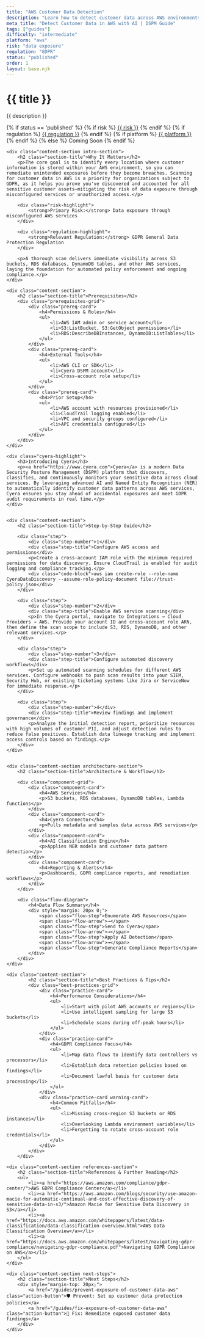 ```yaml
---
title: "AWS Customer Data Detection"
description: "Learn how to detect customer data across AWS environments. Follow step-by-step guidance for GDPR compliance and data protection."
meta_title: "Detect Customer Data in AWS with AI | DSPM Guide"
tags: ["guides"]
difficulty: "intermediate"
platform: "aws"
risk: "data exposure"
regulation: "GDPR"
status: "published"
order: 1
layout: base.njk
---
```


<div class="container">
    <div class="header">
        <h1>{{ title }}</h1>
        <p>{{ description }}</p>
        <div class="guide-tags-container">
			<div class="guide-tags-wrapper">
		    {% if status == 'published' %}
		        {% if risk %}
		        <a href="/risk/{{ risk | downcase | replace: ' ', '-' }}/" class="guide-tag risk">{{ risk }}</a>
		        {% endif %}
		        {% if regulation %}
		        <a href="/regulation/{{ regulation | downcase | replace: ' ', '-' }}/" class="guide-tag regulation">{{ regulation }}</a>
		        {% endif %}
		        {% if platform %}
		        <a href="/platforms/{{ platform | downcase | replace: ' ', '-' }}/" class="guide-tag platform">{{ platform }}</a>
		        {% endif %}
		    {% else %}
		        <span class="guide-tag coming-soon">Coming Soon</span>
		    {% endif %}
		</div>
		</div>
    </div>

    <div class="content-section intro-section">
        <h2 class="section-title">Why It Matters</h2>
        <p>The core goal is to identify every location where customer information is stored within your AWS environment, so you can remediate unintended exposures before they become breaches. Scanning for customer data in AWS is a priority for organizations subject to GDPR, as it helps you prove you've discovered and accounted for all sensitive customer assets—mitigating the risk of data exposure through misconfigured services or unauthorized access.</p>
        
        <div class="risk-highlight">
            <strong>Primary Risk:</strong> Data exposure through misconfigured AWS services
        </div>
        
        <div class="regulation-highlight">
            <strong>Relevant Regulation:</strong> GDPR General Data Protection Regulation
        </div>
        
        <p>A thorough scan delivers immediate visibility across S3 buckets, RDS databases, DynamoDB tables, and other AWS services, laying the foundation for automated policy enforcement and ongoing compliance.</p>
    </div>

    <div class="content-section">
        <h2 class="section-title">Prerequisites</h2>
        <div class="prerequisites-grid">
            <div class="prereq-card">
                <h4>Permissions & Roles</h4>
                <ul>
                    <li>AWS IAM admin or service account</li>
                    <li>S3:ListBucket, S3:GetObject permissions</li>
                    <li>RDS:DescribeDBInstances, DynamoDB:ListTables</li>
                </ul>
            </div>
            <div class="prereq-card">
                <h4>External Tools</h4>
                <ul>
                    <li>AWS CLI or SDK</li>
                    <li>Cyera DSPM account</li>
                    <li>Cross-account role setup</li>
                </ul>
            </div>
            <div class="prereq-card">
                <h4>Prior Setup</h4>
                <ul>
                    <li>AWS account with resources provisioned</li>
                    <li>CloudTrail logging enabled</li>
                    <li>VPC and security groups configured</li>
                    <li>API credentials configured</li>
                </ul>
            </div>
        </div>
    </div>
	
    <div class="cyera-highlight">
        <h3>Introducing Cyera</h3>
        <p><a href="https://www.cyera.com">Cyera</a> is a modern Data Security Posture Management (DSPM) platform that discovers, classifies, and continuously monitors your sensitive data across cloud services. By leveraging advanced AI and Named Entity Recognition (NER) to automatically identify customer data patterns across AWS services, Cyera ensures you stay ahead of accidental exposures and meet GDPR audit requirements in real time.</p>
    </div>
	

    <div class="content-section">
        <h2 class="section-title">Step-by-Step Guide</h2>
        
        <div class="step">
            <div class="step-number">1</div>
            <div class="step-title">Configure AWS access and permissions</div>
            <p>Create a cross-account IAM role with the minimum required permissions for data discovery. Ensure CloudTrail is enabled for audit logging and compliance tracking.</p>
            <div class="code-block">aws iam create-role --role-name CyeraDataDiscovery --assume-role-policy-document file://trust-policy.json</div>
        </div>

        <div class="step">
            <div class="step-number">2</div>
            <div class="step-title">Enable AWS service scanning</div>
            <p>In the Cyera portal, navigate to Integrations → Cloud Providers → AWS. Provide your account ID and cross-account role ARN, then define the scan scope to include S3, RDS, DynamoDB, and other relevant services.</p>
        </div>

        <div class="step">
            <div class="step-number">3</div>
            <div class="step-title">Configure automated discovery workflows</div>
            <p>Set up automated scanning schedules for different AWS services. Configure webhooks to push scan results into your SIEM, Security Hub, or existing ticketing systems like Jira or ServiceNow for immediate response.</p>
        </div>

        <div class="step">
            <div class="step-number">4</div>
            <div class="step-title">Review findings and implement governance</div>
            <p>Analyze the initial detection report, prioritize resources with high volumes of customer PII, and adjust detection rules to reduce false positives. Establish data lineage tracking and implement access controls based on findings.</p>
        </div>
    </div>


    <div class="content-section architecture-section">
        <h2 class="section-title">Architecture & Workflow</h2>
        
        <div class="component-grid">
            <div class="component-card">
                <h4>AWS Services</h4>
                <p>S3 buckets, RDS databases, DynamoDB tables, Lambda functions</p>
            </div>
            <div class="component-card">
                <h4>Cyera Connector</h4>
                <p>Pulls metadata and samples data across AWS services</p>
            </div>
            <div class="component-card">
                <h4>AI Classification Engine</h4>
                <p>Applies NER models and customer data pattern detection</p>
            </div>
            <div class="component-card">
                <h4>Reporting & Alerts</h4>
                <p>Dashboards, GDPR compliance reports, and remediation workflows</p>
            </div>
        </div>

        <div class="flow-diagram">
            <h4>Data Flow Summary</h4>
            <div style="margin: 20px 0;">
                <span class="flow-step">Enumerate AWS Resources</span>
                <span class="flow-arrow">→</span>
                <span class="flow-step">Send to Cyera</span>
                <span class="flow-arrow">→</span>
                <span class="flow-step">Apply AI Detection</span>
                <span class="flow-arrow">→</span>
                <span class="flow-step">Generate Compliance Reports</span>
            </div>
        </div>
    </div>

	<div class="content-section">
	        <h2 class="section-title">Best Practices & Tips</h2>
	        <div class="best-practices-grid">
	            <div class="practice-card">
	                <h4>Performance Considerations</h4>
	                <ul>
	                    <li>Start with pilot AWS accounts or regions</li>
	                    <li>Use intelligent sampling for large S3 buckets</li>
	                    <li>Schedule scans during off-peak hours</li>
	                </ul>
	            </div>
	            <div class="practice-card">
	                <h4>GDPR Compliance Focus</h4>
	                <ul>
	                    <li>Map data flows to identify data controllers vs processors</li>
	                    <li>Establish data retention policies based on findings</li>
	                    <li>Document lawful basis for customer data processing</li>
	                </ul>
	            </div>
	            <div class="practice-card warning-card">
	                <h4>Common Pitfalls</h4>
	                <ul>
	                    <li>Missing cross-region S3 buckets or RDS instances</li>
	                    <li>Overlooking Lambda environment variables</li>
	                    <li>Forgetting to rotate cross-account role credentials</li>
	                </ul>
	            </div>
	        </div>
	    </div>

    <div class="content-section references-section">
        <h2 class="section-title">References & Further Reading</h2>
        <ul>
            <li><a href="https://aws.amazon.com/compliance/gdpr-center/">AWS GDPR Compliance Center</a></li>
            <li><a href="https://aws.amazon.com/blogs/security/use-amazon-macie-for-automatic-continual-and-cost-effective-discovery-of-sensitive-data-in-s3/">Amazon Macie for Sensitive Data Discovery in S3</a></li>
            <li><a href="https://docs.aws.amazon.com/whitepapers/latest/data-classification/data-classification-overview.html">AWS Data Classification Overview</a></li>
            <li><a href="https://docs.aws.amazon.com/whitepapers/latest/navigating-gdpr-compliance/navigating-gdpr-compliance.pdf">Navigating GDPR Compliance on AWS</a></li>
        </ul>
    </div>

    <div class="content-section next-steps">
        <h2 class="section-title">Next Steps</h2>
        <div style="margin-top: 20px;">
            <a href="/guides/prevent-exposure-of-customer-data-aws" class="action-button">🛡️ Prevent: Set up customer data protection policies</a>
            <a href="/guides/fix-exposure-of-customer-data-aws" class="action-button">🔧 Fix: Remediate exposed customer data findings</a>
        </div>
    </div>
</div>